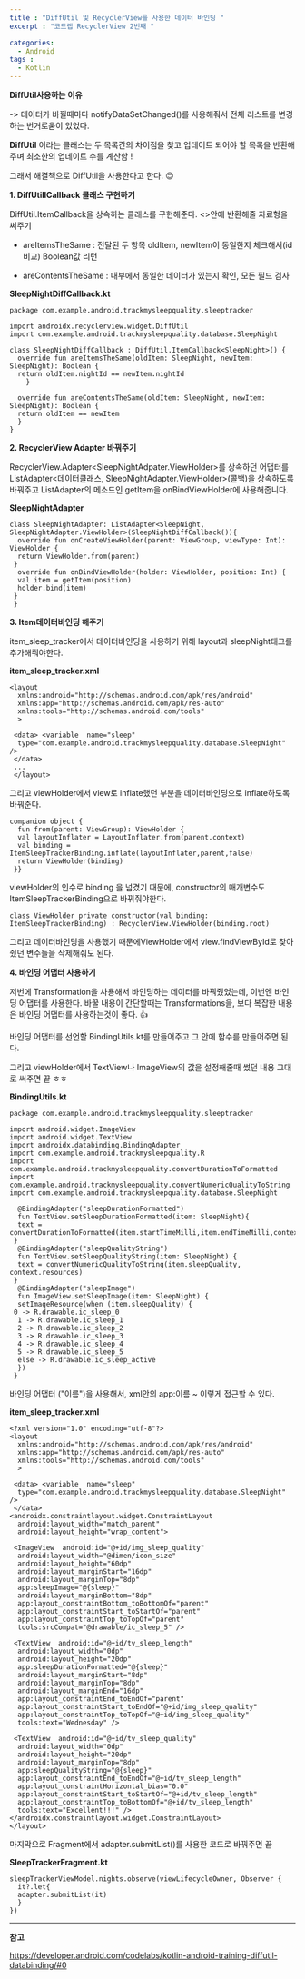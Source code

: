 ```yaml
---
title : "DiffUtil 및 RecyclerView를 사용한 데이터 바인딩 "
excerpt : "코드랩 RecyclerView 2번째 "

categories:
  - Android
tags :
  - Kotlin
---
```



**DiffUtil사용하는 이유**

-> 데이터가 바뀔때마다 notifyDataSetChanged()를 사용해줘서 전체 리스트를 변경하는 번거로움이 있었다.

**DiffUtil** 이라는 클래스는 두 목록간의 차이점을 찾고 업데이트 되어야 할 목록을 반환해주며 최소한의 업데이트 수를 계산함 !

그래서 해결책으로 DiffUtil을 사용한다고 한다. :blush: 

**1. DiffUtillCallback 클래스 구현하기**

DiffUtil.ItemCallback을 상속하는 클래스를 구현해준다. <>안에 반환해줄 자료형을 써주기 

- areItemsTheSame 
: 전달된 두 항목 oldItem, newItem이 동일한지 체크해서(id비교) Boolean값 리턴 

- areContentsTheSame
: 내부에서 동일한 데이터가 있는지 확인, 모든 필드 검사  

**SleepNightDiffCallback.kt**

~~~
package com.example.android.trackmysleepquality.sleeptracker  
  
import androidx.recyclerview.widget.DiffUtil  
import com.example.android.trackmysleepquality.database.SleepNight  
  
class SleepNightDiffCallback : DiffUtil.ItemCallback<SleepNight>() {  
  override fun areItemsTheSame(oldItem: SleepNight, newItem: SleepNight): Boolean {  
  return oldItem.nightId == newItem.nightId  
    }  
  
  override fun areContentsTheSame(oldItem: SleepNight, newItem: SleepNight): Boolean {  
  return oldItem == newItem  
  }  
}
~~~

**2. RecyclerView Adapter 바꿔주기**

RecyclerView.Adapter<SleepNightAdpater.ViewHolder>를 상속하던 어댑터를 ListAdapter<데이터클래스, SleepNightAdapter.ViewHolder>(콜백)을 상속하도록 바꿔주고 ListAdapter의 메소드인 getItem을 onBindViewHolder에 사용해줍니다.

**SleepNightAdapter**
~~~
class SleepNightAdapter: ListAdapter<SleepNight, SleepNightAdapter.ViewHolder>(SleepNightDiffCallback()){  
  override fun onCreateViewHolder(parent: ViewGroup, viewType: Int): ViewHolder {  
  return ViewHolder.from(parent)  
 }  
  override fun onBindViewHolder(holder: ViewHolder, position: Int) {  
  val item = getItem(position)  
  holder.bind(item)  
 }
 }
~~~

**3. Item데이터바인딩 해주기**

item_sleep_tracker에서 데이터바인딩을 사용하기 위해 layout과 sleepNight태그를 추가해줘야한다. 

**item_sleep_tracker.xml**
~~~
<layout  
  xmlns:android="http://schemas.android.com/apk/res/android"  
  xmlns:app="http://schemas.android.com/apk/res-auto"  
  xmlns:tools="http://schemas.android.com/tools"  
  >  
  
 <data> <variable  name="sleep"  
  type="com.example.android.trackmysleepquality.database.SleepNight" />  
 </data>
 ...
 </layout>
~~~

그리고 viewHolder에서 view로 inflate했던 부분을 데이터바인딩으로 inflate하도록 바꿔준다.

~~~
companion object {  
  fun from(parent: ViewGroup): ViewHolder {  
  val layoutInflater = LayoutInflater.from(parent.context)  
  val binding = ItemSleepTrackerBinding.inflate(layoutInflater,parent,false)  
  return ViewHolder(binding)  
 }}
~~~

viewHolder의 인수로 binding 을 넘겼기 때문에, constructor의 매개변수도 ItemSleepTrackerBinding으로 바꿔줘야한다.

~~~
class ViewHolder private constructor(val binding: ItemSleepTrackerBinding) : RecyclerView.ViewHolder(binding.root)
~~~

그리고 데이터바인딩을 사용했기 때문에ViewHolder에서 view.findViewById로 찾아줬던 변수들을 삭제해줘도 된다. 

**4. 바인딩 어댑터 사용하기**

저번에 Transformation을 사용해서 바인딩하는 데이터를 바꿔줬었는데, 이번엔 바인딩 어댑터를 사용한다. 바꿀 내용이 간단할때는 Transformations을, 보다 복잡한 내용은 바인딩 어댑터를 사용하는것이 좋다.  :thumbsup: 

바인딩 어댑터를 선언할 BindingUtils.kt를 만들어주고 그 안에 함수를 만들어주면 된다.

그리고 viewHolder에서 TextView나 ImageView의 값을 설정해줄때 썼던 내용 그대로 써주면 끝 ㅎㅎ


**BindingUtils.kt**
~~~
package com.example.android.trackmysleepquality.sleeptracker  
  
import android.widget.ImageView  
import android.widget.TextView  
import androidx.databinding.BindingAdapter  
import com.example.android.trackmysleepquality.R  
import com.example.android.trackmysleepquality.convertDurationToFormatted  
import com.example.android.trackmysleepquality.convertNumericQualityToString  
import com.example.android.trackmysleepquality.database.SleepNight  
  
  @BindingAdapter("sleepDurationFormatted")  
  fun TextView.setSleepDurationFormatted(item: SleepNight){  
  text = convertDurationToFormatted(item.startTimeMilli,item.endTimeMilli,context.resources)  
 }  
  @BindingAdapter("sleepQualityString")  
  fun TextView.setSleepQualityString(item: SleepNight) {  
  text = convertNumericQualityToString(item.sleepQuality, context.resources)  
 }  
  @BindingAdapter("sleepImage")  
  fun ImageView.setSleepImage(item: SleepNight) {  
  setImageResource(when (item.sleepQuality) {  
 0 -> R.drawable.ic_sleep_0  
  1 -> R.drawable.ic_sleep_1  
  2 -> R.drawable.ic_sleep_2  
  3 -> R.drawable.ic_sleep_3  
  4 -> R.drawable.ic_sleep_4  
  5 -> R.drawable.ic_sleep_5  
  else -> R.drawable.ic_sleep_active  
  })  
 }
~~~

바인딩 어댑터 ("이름")을 사용해서, xml안의 app:이름 ~ 이렇게 접근할 수 있다. 

**item_sleep_tracker.xml**

~~~
<?xml version="1.0" encoding="utf-8"?>  
<layout  
  xmlns:android="http://schemas.android.com/apk/res/android"  
  xmlns:app="http://schemas.android.com/apk/res-auto"  
  xmlns:tools="http://schemas.android.com/tools"  
  >  
  
 <data> <variable  name="sleep"  
  type="com.example.android.trackmysleepquality.database.SleepNight" />  
 </data>  
<androidx.constraintlayout.widget.ConstraintLayout  
  android:layout_width="match_parent"  
  android:layout_height="wrap_content">  
  
 <ImageView  android:id="@+id/img_sleep_quality"  
  android:layout_width="@dimen/icon_size"  
  android:layout_height="60dp"  
  android:layout_marginStart="16dp"  
  android:layout_marginTop="8dp"  
  app:sleepImage="@{sleep}"  
  android:layout_marginBottom="8dp"  
  app:layout_constraintBottom_toBottomOf="parent"  
  app:layout_constraintStart_toStartOf="parent"  
  app:layout_constraintTop_toTopOf="parent"  
  tools:srcCompat="@drawable/ic_sleep_5" />  
  
 <TextView  android:id="@+id/tv_sleep_length"  
  android:layout_width="0dp"  
  android:layout_height="20dp"  
  app:sleepDurationFormatted="@{sleep}"  
  android:layout_marginStart="8dp"  
  android:layout_marginTop="8dp"  
  android:layout_marginEnd="16dp"  
  app:layout_constraintEnd_toEndOf="parent"  
  app:layout_constraintStart_toEndOf="@+id/img_sleep_quality"  
  app:layout_constraintTop_toTopOf="@+id/img_sleep_quality"  
  tools:text="Wednesday" />  
  
 <TextView  android:id="@+id/tv_sleep_quality"  
  android:layout_width="0dp"  
  android:layout_height="20dp"  
  android:layout_marginTop="8dp"  
  app:sleepQualityString="@{sleep}"  
  app:layout_constraintEnd_toEndOf="@+id/tv_sleep_length"  
  app:layout_constraintHorizontal_bias="0.0"  
  app:layout_constraintStart_toStartOf="@+id/tv_sleep_length"  
  app:layout_constraintTop_toBottomOf="@+id/tv_sleep_length"  
  tools:text="Excellent!!!" />  
</androidx.constraintlayout.widget.ConstraintLayout>  
</layout>
~~~

마지막으로 Fragment에서 adapter.submitList()를 사용한 코드로 바꿔주면 끝 

**SleepTrackerFragment.kt**

~~~
sleepTrackerViewModel.nights.observe(viewLifecycleOwner, Observer {  
  it?.let{  
  adapter.submitList(it)  
  }  
})
~~~

---

**참고**

<https://developer.android.com/codelabs/kotlin-android-training-diffutil-databinding/#0>

